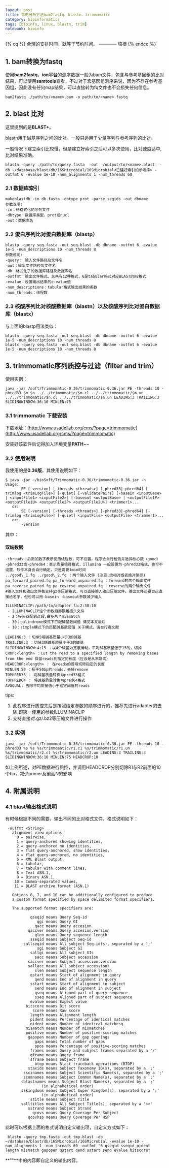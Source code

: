 ```yaml
---
layout: post
title: 常用分析方法bam2fastq、blastn、trimmomatic
category: bioinformatics
tags: [bioinfo, linux, blastn, trim]
notebook: bioinfo
---
```


{% cq %}
合理的安排时间，就等于节约时间。
———— 培根
{% endcq %}

## 1. bam转换为fastq

使用**bam2fastq**，**ion平台**的测序数据一般为bam文件，包含与参考基因组的比对结果，可以使用**samtools**查看。不过对于宏基因组测序来说，因为不存在参考基因组，因此没有任何map结果，可以直接转为fq文件也不会损失任何信息。

```
bam2fastq ./path/to/<name>.bam -o path/to/<name>.fastq
```

## 2. blast 比对

这里提到的是**BLAST+**。

blastn用于碱基序列之间的比对，一般只适用于少量序列与参考序列的比对。

一般情况下建立索引比较慢，但是建立好索引之后可以多次使用，比对速度适中, 比对结果准确。

```
blastn -query ./path/to/query.fasta  -out  /output/to/<name>.blast  -db ~/database/blast/db/16SMicrobial/16SMicrobial<已建好索引的参考库> -outfmt 6 -evalue 1e-10 -num_alignments 1 -num_threads 60
```

### 2.1 数据库索引

```
makeblastdb -in db.fasta -dbtype prot -parse_seqids -out dbname
参数说明:
-in：待格式化的序列文件
-dbtype：数据库类型，prot或nucl
-out：数据库名
```

### 2.2 蛋白序列比对蛋白数据库（blastp）

```
blastp -query seq.fasta -out seq.blast -db dbname -outfmt 6 -evalue 1e-5 -num_descriptions 10 -num_threads 8
参数说明:
-query： 输入文件路径及文件名
-out：输出文件路径及文件名
-db：格式化了的数据库路径及数据库名
-outfmt：输出文件格式，总共有12种格式，6是tabular格式对应BLAST的m8格式
-evalue：设置输出结果的e-value值
-num_descriptions：tabular格式输出结果的条数
-num_threads：线程数
```

### 2.3 核酸序列比对核酸数据库（blastn）以及核酸序列比对蛋白数据库（blastx）

与上面的blastp用法类似：

```
blastn -query seq.fasta -out seq.blast -db dbname -outfmt 6 -evalue 1e-5 -num_descriptions 10 -num_threads 8
blastx -query seq.fasta -out seq.blast -db dbname -outfmt 6 -evalue 1e-5 -num_descriptions 10 -num_threads 8
```

## 3. trimmomatic序列质控与过滤（filter and trim）

使用实例：

```
java -jar /soft/Trimmomatic-0.36/trimmomatic-0.36.jar PE -threads 10 -phred33 $m $n ../../trimmomatic/$m.cl ../../trimmomatic/$m.un ../../trimmomatic/$n.cl ../../trimmomatic/$n.un LEADING:3 TRAILING:3 SLIDINGWINDOW:36:10 MINLEN:75
```

### 3.1 trimmomatic 下载安装

下载地址：[http://www.usadellab.org/cms/?page=trimmomatic](http://www.usadellab.org/cms/?page=trimmomatic)

安装好该软件后记得加入环境变量**PATH**~~

### 3.2 使用说明

我使用的是**0.36版**，其使用说明如下：

```
$ java -jar ~/bioSoft/Trimmomatic-0.36/trimmomatic-0.36.jar -h
Usage:
       PE [-version] [-threads <threads>] [-phred33|-phred64] [-trimlog <trimLogFile>] [-quiet] [-validatePairs] [-basein <inputBase> | <inputFile1> <inputFile2>] [-baseout <outputBase> | <outputFile1P> <outputFile1U> <outputFile2P> <outputFile2U>] <trimmer1>...
   or:
       SE [-version] [-threads <threads>] [-phred33|-phred64] [-trimlog <trimLogFile>] [-quiet] <inputFile> <outputFile> <trimmer1>...
   or:
       -version
```

其中：

#### 双端数据

```
-threads：后面加数字表示使用线程数，可不设置，程序会自行检测并选择核心数（good）
-phred33或-phred64：表示质量值得格式，illumina 一般设置为-phred33格式，也可不设置，软件本身会自行确定，只是需要1min时间
../good\_1.fq ../good\_2.fq ：两个输入文件 (注意,给相对或者绝对路径)
pa_forward_paired.fq pa_forward_unpaired.fq ：forword的两个输出文件
pa_reverse_paired.fq pa_reverse_unpaired.fq ：reverse的两个输出文件
#输入文件和输出文件都支持gz等压缩格式，可以直接输入输出压缩文件。输出文件还要自己直接给名字，但也可以用-basein -baseout参数减少输入

ILLUMINACLIP:/path/to/adapter.fa:2:30:10
 - ILLUMINACLIP这个参数后面跟着接头文件
 - 2：接头匹配到读段,最多两个mismatch
 - 30：palindrome模式下匹配碱基数阈值 请见本文最后
 - 10：simple模式下的匹配碱基数阈值 关于模式，请自行查文献

LEADING:3 ：切掉5端碱基质量小于3的碱基
TRAILING:3 ：切掉3端碱基质量小于3的碱基
SLIDINGWINDOW:4:15 ：以4个碱基为宽度滑动，平均碱基质量低于15的，切掉
CROP:<length> ：Cut the read to a specified length by removing bases from the end 保留reads到指定的长度（应该是从末端切）
HEADCROP:<length> ： 在reads的首端切除指定的长度
MINLEN:50 ：短于50bp的reads，去掉remove
TOPHRED33 ： 将碱基质量转换为pred33格式
TOPHRED64 ： 将碱基质量转换为pred64格式
AVGQUAL: 去除平均质量值小于给定阈值的reads
```

tips:

 1. 此程序进行质控先后是按照给定参数的顺序进行的，推荐先进行adapter的去除,即第一使用的参数ILLUMINACLIP
 2. 支持直接对.gz/.bz2等压缩文件进行操作

### 3.2 实例

```
java -jar /soft/Trimmomatic-0.36/trimmomatic-0.36.jar PE -threads 10 -phred33 %s %s %s/trimmomatic/r1.c1 %s/trimmomatic/r1.un %s/trimmomatic/r2.cl %s/trimmomatic/r2.un LEADING:3 TRAILING:3 SLIDINGWINDOW:36:10 MINLEN:75 HEADCROP:10
```

如上例所述，对PE数据进行质控，并调用HEADCROP分别切除R1与R2前面的10个bp，减少primer及前面N的影响

## 4. 附属说明


### 4.1 blast输出格式说明

有时候根据不同的需要，输出不同的比对格式文件，格式说明如下：

```
 -outfmt <String>
   alignment view options:
     0 = pairwise,
     1 = query-anchored showing identities,
     2 = query-anchored no identities,
     3 = flat query-anchored, show identities,
     4 = flat query-anchored, no identities,
     5 = XML Blast output,
     6 = tabular,
     7 = tabular with comment lines,
     8 = Text ASN.1,
     9 = Binary ASN.1,
    10 = Comma-separated values,
    11 = BLAST archive format (ASN.1)

   Options 6, 7, and 10 can be additionally configured to produce
   a custom format specified by space delimited format specifiers.

   The supported format specifiers are:

           qseqid means Query Seq-id
              qgi means Query GI
             qacc means Query accesion
          qaccver means Query accesion.version
             qlen means Query sequence length
           sseqid means Subject Seq-id
        sallseqid means All subject Seq-id(s), separated by a ';'
              sgi means Subject GI
           sallgi means All subject GIs
             sacc means Subject accession
          saccver means Subject accession.version
          sallacc means All subject accessions
             slen means Subject sequence length
           qstart means Start of alignment in query
             qend means End of alignment in query
           sstart means Start of alignment in subject
             send means End of alignment in subject
             qseq means Aligned part of query sequence
             sseq means Aligned part of subject sequence
           evalue means Expect value
         bitscore means Bit score
            score means Raw score
           length means Alignment length
           pident means Percentage of identical matches
           nident means Number of identical matchesq
         mismatch means Number of mismatches
         positive means Number of positive-scoring matches
          gapopen means Number of gap openings
             gaps means Total number of gaps
             ppos means Percentage of positive-scoring matches
           frames means Query and subject frames separated by a '/'
           qframe means Query frame
           sframe means Subject frame
             btop means Blast traceback operations (BTOP)
          staxids means Subject Taxonomy ID(s), separated by a ';'
        sscinames means Subject Scientific Name(s), separated by a ';'
        scomnames means Subject Common Name(s), separated by a ';'
       sblastnames means Subject Blast Name(s), separated by a ';'
                (in alphabetical order)
       sskingdoms means Subject Super Kingdom(s), separated by a ';'
                (in alphabetical order)
           stitle means Subject Title
       salltitles means All Subject Title(s), separated by a '<>'
          sstrand means Subject Strand
            qcovs means Query Coverage Per Subject
          qcovhsp means Query Coverage Per HSP
```

此时可以根据上面的格式说明自定义输出项，自定义方式如下：

```
 blastn -query tmp.fasta -out tmp.blast -db ~/database/blast/db/16SMicrobial/16SMicrobial -evalue 1e-10 -num_alignments 1 -num_threads 60 -outfmt "6 qseqid sseqid pident length mismatch gapopen qstart qend sstart send evalue bitscore"
```

**""**中的内容即自定义的输出内容。
